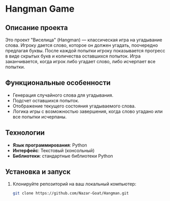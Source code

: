 # Hangman Game

## Описание проекта

Это проект "Виселица" (Hangman) — классическая игра на угадывание слова. Игроку дается слово, которое он должен угадать, поочередно предлагая буквы. После каждой попытки игроку показывается прогресс в виде скрытых букв и количества оставшихся попыток. Игра заканчивается, когда игрок либо угадает слово, либо исчерпает все попытки.

## Функциональные особенности

- Генерация случайного слова для угадывания.
- Подсчет оставшихся попыток.
- Отображение текущего состояния угадываемого слова.
- Логика игры с возможностью завершения, когда слово угадано или все попытки исчерпаны.

## Технологии

- **Язык программирования**: Python
- **Интерфейс**: Текстовый (консольный)
- **Библиотеки**: стандартные библиотеки Python

## Установка и запуск

1. Клонируйте репозиторий на ваш локальный компьютер:
   ```bash
   git clone https://github.com/Nazar-Goat/Hangman.git
